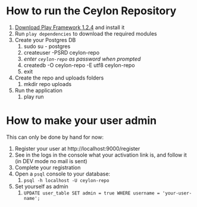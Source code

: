 # How to run the Ceylon Repository

1. [Download Play Framework 1.2.4](http://download.playframework.org/releases/play-1.2.4.zip) and install it
1. Run `play dependencies` to download the required modules
1. Create your Postgres DB
    1. sudo su - postgres 
    1. createuser -PSRD ceylon-repo
    1. _enter `ceylon-repo` as password when prompted_
    1. createdb -O ceylon-repo -E utf8 ceylon-repo
    1. exit
1. Create the repo and uploads folders
    1. mkdir repo uploads
1. Run the application
    1. play run

# How to make your user admin

This can only be done by hand for now:

1. Register your user at http://localhost:9000/register
1. See in the logs in the console what your activation link is, and follow it (in DEV mode no mail is sent)
1. Complete your registration
1. Open a `psql` console to your database:
    1. `psql -h localhost -U ceylon-repo`
1. Set yourself as admin
    1. `UPDATE user_table SET admin = true WHERE username = 'your-user-name';`
